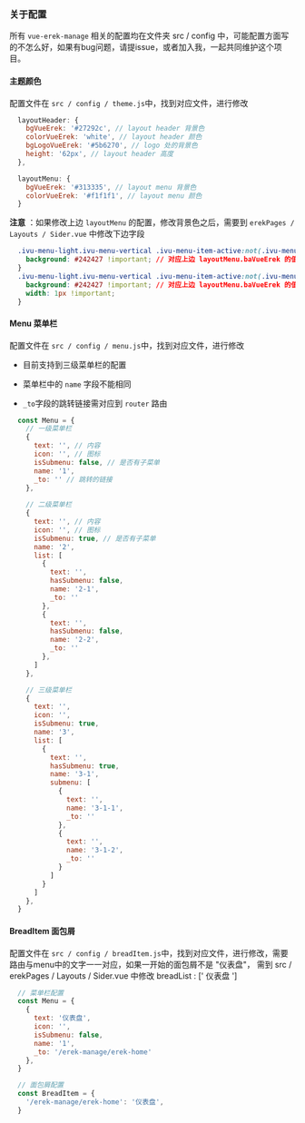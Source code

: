 ### 关于配置
所有 `vue-erek-manage` 相关的配置均在文件夹 src / config 中，可能配置方面写的不怎么好，如果有bug问题，请提issue，或者加入我，一起共同维护这个项目。

#### 主题颜色
配置文件在 ` src / config / theme.js `中，找到对应文件，进行修改
```javascript
  layoutHeader: {
    bgVueErek: '#27292c', // layout header 背景色
    colorVueErek: 'white', // layout header 颜色
    bgLogoVueErek: '#5b6270', // logo 处的背景色
    height: '62px', // layout header 高度
  },

  layoutMenu: {
    bgVueErek: '#313335', // layout menu 背景色
    colorVueErek: '#f1f1f1', // layout menu 颜色
  }
```
__注意__ ：如果修改上边 `layoutMenu` 的配置，修改背景色之后，需要到 `erekPages / Layouts / Sider.vue` 中修改下边字段
```css
  .ivu-menu-light.ivu-menu-vertical .ivu-menu-item-active:not(.ivu-menu-submenu) {
    background: #242427 !important; // 对应上边 layoutMenu.baVueErek 的值
  }
  .ivu-menu-light.ivu-menu-vertical .ivu-menu-item-active:not(.ivu-menu-submenu):after {
    background: #242427 !important; // 对应上边 layoutMenu.baVueErek 的值
    width: 1px !important;
  }
```

#### Menu 菜单栏
配置文件在 ` src / config / menu.js `中，找到对应文件，进行修改

- 目前支持到三级菜单栏的配置

- 菜单栏中的 `name` 字段不能相同

- `_to`字段的跳转链接需对应到 `router` 路由

```javascript
  const Menu = {
    // 一级菜单栏
    {
      text: '', // 内容
      icon: '', // 图标
      isSubmenu: false, // 是否有子菜单
      name: '1',
      _to: '' // 跳转的链接
    },
    
    // 二级菜单栏
    {
      text: '', // 内容
      icon: '', // 图标
      isSubmenu: true, // 是否有子菜单
      name: '2',
      list: [
        {
          text: '',
          hasSubmenu: false, 
          name: '2-1',
          _to: ''
        },
        {
          text: '',
          hasSubmenu: false, 
          name: '2-2',
          _to: ''
        },
      ]
    },

    // 三级菜单栏
    {
      text: '',
      icon: '',
      isSubmenu: true,
      name: '3',
      list: [
        {
          text: '',
          hasSubmenu: true,
          name: '3-1',
          submenu: [
            {
              text: '',
              name: '3-1-1',
              _to: ''
            },
            {
              text: '',
              name: '3-1-2',
              _to: ''
            }
          ]
        }
      ]
    },
  }
```

#### BreadItem 面包屑
配置文件在 ` src / config / breadItem.js `中，找到对应文件，进行修改，需要路由与menu中的文字一一对应，<storng>如果一开始的面包屑不是 "仪表盘"， 需到 src / erekPages / Layouts / Sider.vue 中修改 breadList : [' 仪表盘 '] </strong>

```javascript
  // 菜单栏配置
  const Menu = {
    {
      text: '仪表盘', 
      icon: '', 
      isSubmenu: false, 
      name: '1',
      _to: '/erek-manage/erek-home' 
    },
  }

  // 面包屑配置
  const BreadItem = {
    '/erek-manage/erek-home': '仪表盘',
  }

```